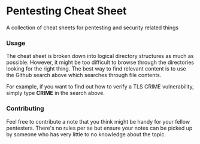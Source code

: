 Pentesting Cheat Sheet
======================

A collection of cheat sheets for pentesting and security related things

### Usage

The cheat sheet is broken down into logical directory structures as much as possible. However, it might be too difficult to browse through the directories looking for the right thing. The best way to find relevant content is to use the Github search above which searches through file contents.

For example, if you want to find out how to verify a TLS CRIME vulnerability, simply type __CRIME__ in the search above.

### Contributing

Feel free to contribute a note that you think might be handy for your fellow pentesters. There's no rules per se but ensure your notes can be picked up by someone who has very little to no knowledge about the topic.
